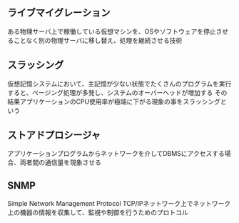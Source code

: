 ## ライブマイグレーション
ある物理サーバ上で稼働している仮想マシンを、OSやソフトウェアを停止させることなく別の物理サーバに移し替え、処理を継続させる技術


## スラッシング
仮想記憶システムにおいて、主記憶が少ない状態でたくさんのプログラムを実行すると、ページング処理が多発し、システムのオーバーヘッドが増加する
その結果アプリケーションのCPU使用率が極端に下がる現象の事をスラッシングという


## ストアドプロシージャ
アプリケーションプログラムからネットワークを介してDBMSにアクセスする場合、両者間の通信量を現象させる


## SNMP
Simple Network Management Protocol
TCP/IPネットワーク上でネットワーク上の機器の情報を収集して、監視や制御を行うためのプロトコル
